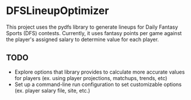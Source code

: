 # DFSLineupOptimizer

This project uses the pydfs library to generate lineups for Daily Fantasy Sports (DFS) contests. Currently, it uses fantasy points per game against the player's assigned salary to determine value for each player.

## TODO

* Explore options that library provides to calculate more accurate values for players (ex. using player projections, matchups, trends, etc)
* Set up a command-line run configuration to set customizable options (ex. player salary file, site, etc.)